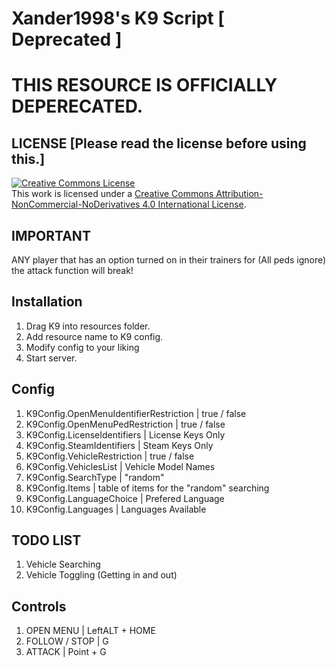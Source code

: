 # Xander1998's K9 Script [ Deprecated ]

# THIS RESOURCE IS OFFICIALLY DEPERECATED.

## LICENSE [Please read the license before using this.]

<a rel="license" href="http://creativecommons.org/licenses/by-nc-nd/4.0/"><img alt="Creative Commons License" style="border-width:0" src="https://i.creativecommons.org/l/by-nc-nd/4.0/88x31.png" /></a><br />This work is licensed under a <a rel="license" href="http://creativecommons.org/licenses/by-nc-nd/4.0/">Creative Commons Attribution-NonCommercial-NoDerivatives 4.0 International License</a>.


## IMPORTANT
ANY player that has an option turned on in their trainers for (All peds ignore) the attack function will break!

## Installation
1. Drag K9 into resources folder.
2. Add resource name to K9 config.
3. Modify config to your liking
4. Start server.

## Config
1. K9Config.OpenMenuIdentifierRestriction | true / false
2. K9Config.OpenMenuPedRestriction | true / false
3. K9Config.LicenseIdentifiers | License Keys Only
4. K9Config.SteamIdentifiers | Steam Keys Only
5. K9Config.VehicleRestriction | true / false
6. K9Config.VehiclesList | Vehicle Model Names
7. K9Config.SearchType | "random"
8. K9Config.Items | table of items for the "random" searching
9. K9Config.LanguageChoice | Prefered Language
10. K9Config.Languages | Languages Available

## TODO LIST
1. Vehicle Searching
2. Vehicle Toggling (Getting in and out)

## Controls
1. OPEN MENU | LeftALT + HOME
2. FOLLOW / STOP | G
3. ATTACK | Point + G
